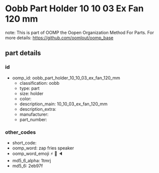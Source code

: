 # Oobb Part Holder 10 10 03 Ex Fan 120 mm  

note: This is part of OOMP the Oopen Organization Method For Parts. For more details: https://github.com/oomlout/oomp_base

##  part details





### id
* oomp_id: oobb_part_holder_10_10_03_ex_fan_120_mm
  * classification: oobb
  * type: part
  * size: holder
  * color: 
  * description_main: 10_10_03_ex_fan_120_mm
  * description_extra: 
  * manufacturer: 
  * part_number: 

### other_codes
* short_code: 
* oomp_word: zap fries speaker
* oomp_word_emoji :zap: :fries: :speaker:
* md5_6_alpha: 1tmrj
* md5_6: 2eb97f